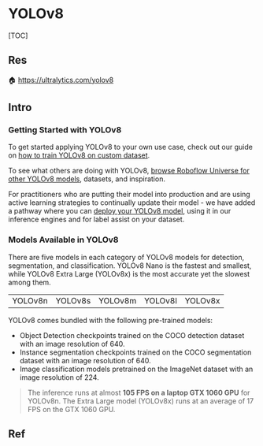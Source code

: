 # YOLOv8

[TOC]



## Res
🏠 https://ultralytics.com/yolov8



## Intro
### Getting Started with YOLOv8
To get started applying YOLOv8 to your own use case, check out our guide on [how to train YOLOv8 on custom dataset](https://blog.roboflow.com/how-to-train-yolov8-on-a-custom-dataset/).

To see what others are doing with YOLOv8, [browse Roboflow Universe for other YOLOv8 models](https://blog.roboflow.com/yolov8-models-apis-datasets/), datasets, and inspiration.

For practitioners who are putting their model into production and are using active learning strategies to continually update their model - we have added a pathway where you can [deploy your YOLOv8 model](https://blog.roboflow.com/upload-model-weights-yolov8/), using it in our inference engines and for label assist on your dataset.


### Models Available in YOLOv8
There are five models in each category of YOLOv8 models for detection, segmentation, and classification. YOLOv8 Nano is the fastest and smallest, while YOLOv8 Extra Large (YOLOv8x) is the most accurate yet the slowest among them.

|   |   |   |   |   |
|---|---|---|---|---|
|YOLOv8n|YOLOv8s|YOLOv8m|YOLOv8l|YOLOv8x|

YOLOv8 comes bundled with the following pre-trained models:
- Object Detection checkpoints trained on the COCO detection dataset with an image resolution of 640.
- Instance segmentation checkpoints trained on the COCO segmentation dataset with an image resolution of 640.
- Image classification models pretrained on the ImageNet dataset with an image resolution of 224.

> The inference runs at almost **105 FPS on a laptop GTX 1060 GPU** for YOLOv8n.
> The Extra Large model (YOLOv8x) runs at an average of 17 FPS on the GTX 1060 GPU.



## Ref
[👍 What is YOLOv8? The Ultimate Guide]: https://blog.roboflow.com/whats-new-in-yolov8/

[🎬 What is YOLOv8? The Ultimate Guide]: https://youtu.be/x0HlrCjJDjs

[YOLOv8 Ultralytics: State-of-the-Art YOLO Models]: https://learnopencv.com/ultralytics-yolov8/#:~:text=YOLOv8%20Nano%20is%20the%20fastest,yet%20the%20slowest%20among%20them.&text=YOLOv8%20comes%20bundled%20with%20the,an%20image%20resolution%20of%20640

[YOLOv8 – How to use it? | Kaggle]: https://www.kaggle.com/code/kelde9/yolov8-how-to-use-it

